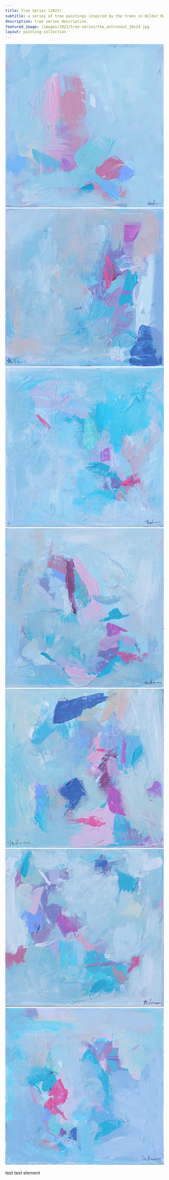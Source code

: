 ```yaml
---
title: Tree Series (2021)
subtitle: a series of tree paintings inspired by the trees in Wilder Ranch State Park
description: tree series description.
featured_image: /images/2021/tree-series/the_astronaut_18x24.jpg
layout: painting-collection
---
```


<div class="gallery" data-columns="3">
	<img src="/images/2021/everyday-series/1_Monday.jpg" alt="monday">
	<img src="/images/2021/everyday-series/2_Tuesday.jpg">
	<img src="/images/2021/everyday-series/3_Wednesday.jpg">
	<img src="/images/2021/everyday-series/4_Thursday.jpg">
	<img src="/images/2021/everyday-series/5_Friday.jpg">
	<img src="/images/2021/everyday-series/6_Saturday.jpg">
	<img src="/images/2021/everyday-series/7_Sunday.jpg">
	<p> test text element </p>
</div>